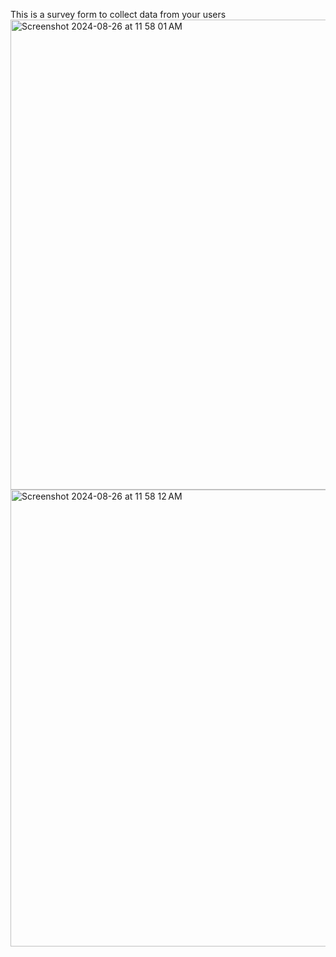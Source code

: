 This is a survey form to collect data from your users 
<img width="752" alt="Screenshot 2024-08-26 at 11 58 01 AM" src="https://github.com/user-attachments/assets/9dbf2547-20ea-4293-b280-2c6fc12ecd86">
<img width="731" alt="Screenshot 2024-08-26 at 11 58 12 AM" src="https://github.com/user-attachments/assets/a97d89b6-66b0-4df2-935b-f07b261e489d">
